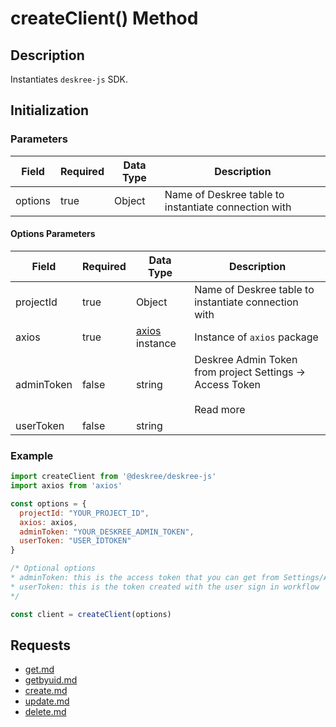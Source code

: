 # createClient() Method

## Description

Instantiates `deskree-js` SDK.

## Initialization

### Parameters

<table><thead><tr><th>Field</th><th data-type="checkbox">Required</th><th>Data Type</th><th>Description</th></tr></thead><tbody><tr><td>options</td><td>true</td><td>Object</td><td>Name of Deskree table to instantiate connection with</td></tr></tbody></table>

#### Options Parameters

<table><thead><tr><th>Field</th><th data-type="checkbox">Required</th><th>Data Type</th><th>Description</th></tr></thead><tbody><tr><td>projectId</td><td>true</td><td>Object</td><td>Name of Deskree table to instantiate connection with</td></tr><tr><td>axios</td><td>true</td><td><a href="https://www.npmjs.com/package/axios">axios</a> instance</td><td>Instance of <code>axios</code> package</td></tr><tr><td>adminToken</td><td>false</td><td>string</td><td>Deskree Admin Token from project Settings -> Access Token<br><br>Read more</td></tr><tr><td>userToken</td><td>false</td><td>string</td><td></td></tr></tbody></table>

### Example

```javascript
import createClient from '@deskree/deskree-js'
import axios from 'axios'

const options = {
  projectId: "YOUR_PROJECT_ID",
  axios: axios,
  adminToken: "YOUR_DESKREE_ADMIN_TOKEN",
  userToken: "USER_IDTOKEN"
}

/* Optional options
* adminToken: this is the access token that you can get from Settings/Access Token
* userToken: this is the token created with the user sign in workflow
*/

const client = createClient(options)
```

## Requests

* [get.md](database-module/from/get.md "mention")
* [getbyuid.md](database-module/from/getbyuid.md "mention")
* [create.md](database-module/from/create.md "mention")
* [update.md](database-module/from/update.md "mention")
* [delete.md](database-module/from/delete.md "mention")
